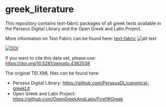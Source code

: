 # greek_literature
This repository contains text-fabric packages of all greek texts available in the Perseus Digital Library and the Open Greek and Latin Project.

More information on Text Fabric can be found here: [text-fabric](https://github.com/annotation/text-fabric) ![alt text](https://github.com/annotation/text-fabric/blob/master//docs/images/tf-small.png?raw=true)

[![DOI](https://zenodo.org/badge/DOI/10.5281/zenodo.4382039.svg)](https://doi.org/10.5281/zenodo.4382039)

If you want to cite this data set, please use: https://doi.org/10.5281/zenodo.4382038

The original TEI XML files can be found here:
- Perseus Digital Library: https://github.com/PerseusDL/canonical-greekLit
- Open Greek and Latin Project: https://github.com/OpenGreekAndLatin/First1KGreek
